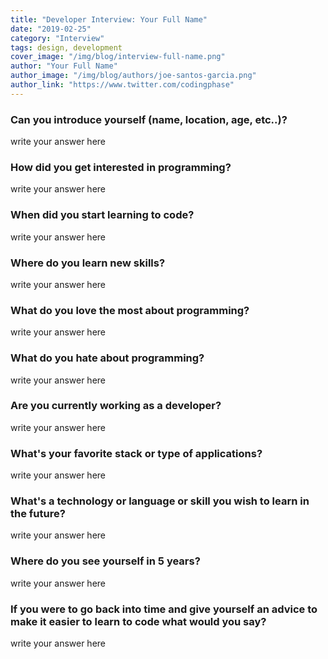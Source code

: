 ```yaml
---
title: "Developer Interview: Your Full Name"
date: "2019-02-25"
category: "Interview"
tags: design, development
cover_image: "/img/blog/interview-full-name.png"
author: "Your Full Name"
author_image: "/img/blog/authors/joe-santos-garcia.png"
author_link: "https://www.twitter.com/codingphase"
---
```


### Can you introduce yourself (name, location, age, etc..)?

write your answer here

### How did you get interested in programming?

write your answer here

### When did you start learning to code?

write your answer here

### Where do you learn new skills?

write your answer here

### What do you love the most about programming?

write your answer here

### What do you hate about programming?

write your answer here

### Are you currently working as a developer?

write your answer here

### What's your favorite stack or type of applications?

write your answer here

### What's a technology or language or skill you wish to learn in the future?

write your answer here

### Where do you see yourself in 5 years?

write your answer here

### If you were to go back into time and give yourself an advice to make it easier to learn to code what would you say?

write your answer here
